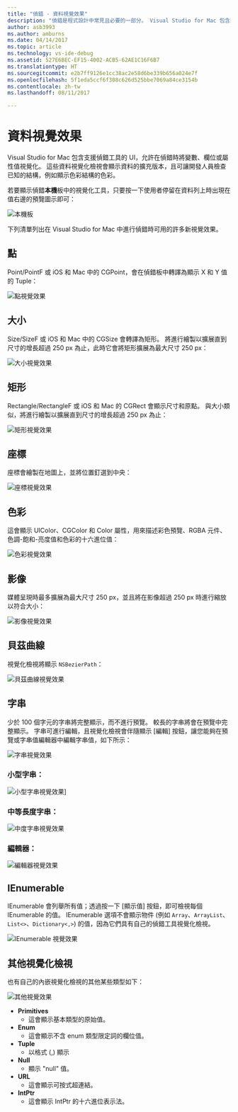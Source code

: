 ```yaml
---
title: "偵錯 - 資料視覺效果"
description: "偵錯是程式設計中常見且必要的一部分。 Visual Studio for Mac 包含整個套件的功能，可讓偵錯變容易。 本篇文章探討在偵錯工具中檢查物件時，可檢視的不同資料視覺效果。"
author: asb3993
ms.author: amburns
ms.date: 04/14/2017
ms.topic: article
ms.technology: vs-ide-debug
ms.assetid: 527E6BEC-EF15-4002-ACB5-62AE1C16F6B7
ms.translationtype: HT
ms.sourcegitcommit: e2b7ff9126e1cc38ac2e58d6be339b656a024e7f
ms.openlocfilehash: 5f1eda5ccf6f308c626d525bbe7069a84ce3154b
ms.contentlocale: zh-tw
ms.lasthandoff: 08/11/2017

---
```


# <a name="data-visualizations"></a>資料視覺效果

Visual Studio for Mac 包含支援偵錯工具的 UI，允許在偵錯時將變數、欄位或屬性值視覺化。 這些資料視覺化檢視會顯示資料的擴充版本，且可讓開發人員檢查已知的結構，例如顯示色彩結構的色彩。

若要顯示偵錯**本機**板中的視覺化工具，只要按一下使用者停留在資料列上時出現在值右邊的預覽圖示即可：

 ![本機板](media/data-visualizations-image9.png)

下列清單列出在 Visual Studio for Mac 中進行偵錯時可用的許多新視覺效果。

## <a name="point"></a>點
Point/PointF 或 iOS 和 Mac 中的 CGPoint，會在偵錯板中轉譯為顯示 X 和 Y 值的 Tuple：

 ![點視覺效果](media/data-visualizations-image10.png)

## <a name="size"></a>大小
Size/SizeF 或 iOS 和 Mac 中的 CGSize 會轉譯為矩形。 將進行繪製以擴展直到尺寸的增長超過 250 px 為止，此時它會將矩形擴展為最大尺寸 250 px：

![大小視覺效果](media/data-visualizations-image11.png)


## <a name="rectangle"></a>矩形
Rectangle/RectangleF 或 iOS 和 Mac 的 CGRect 會顯示尺寸和原點。 與大小類似，將進行繪製以擴展直到尺寸的增長超過 250 px 為止：

 ![矩形視覺效果](media/data-visualizations-image12.png)

## <a name="coordinate"></a>座標
座標會繪製在地圖上，並將位置釘選到中央：

![座標視覺效果](media/data-visualizations-image13.png)

## <a name="color"></a>色彩
這會顯示 UIColor、CGColor 和 Color 屬性，用來描述彩色預覽、RGBA 元件、色調-飽和-亮度值和色彩的十六進位值：

![色彩視覺效果](media/data-visualizations-image14.png)


## <a name="images"></a>影像

媒體呈現時最多擴展為最大尺寸 250 px，並且將在影像超過 250 px 時進行縮放以符合大小：

 ![影像視覺效果](media/data-visualizations-image15.png)


## <a name="bezier-curves"></a>貝茲曲線

視覺化檢視將顯示 `NSBezierPath`：

![貝茲曲線視覺效果](media/data-visualizations-image16.png)


## <a name="string"></a>字串

少於 100 個字元的字串將完整顯示，而不進行預覽。 較長的字串將會在預覽中完整顯示。 字串可進行編輯，且視覺化檢視會伴隨顯示 [編輯] 按鈕，讓您能夠在預覽或字串值編輯器中編輯字串值，如下所示：

![字串視覺效果](media/data-visualizations-image17.png)

### <a name="small-strings"></a>小型字串：
![小型字串視覺效果](media/data-visualizations-image18.png)]

### <a name="medium-length-strings"></a>中等長度字串：
![中度字串視覺效果](media/data-visualizations-image19.png)

### <a name="editor"></a>編輯器：

 ![編輯器視覺效果](media/data-visualizations-image21.png)

## <a name="ienumerable"></a>IEnumerable

IEnumerable 會列舉所有值；透過按一下 [顯示值] 按鈕，即可檢視每個 IEnumerable 的值。 IEnumerable 選項不會顯示物件 (例如 `Array`、`ArrayList`、`List<>`、`Dictionary<,>`) 的值，因為它們具有自己的偵錯工具視覺化檢視。

![IEnumerable 視覺效果](media/data-visualizations-image22.png)

## <a name="other-visualizers"></a>其他視覺化檢視

也有自己的內嵌視覺化檢視的其他某些類型如下：

 ![其他視覺效果](media/data-visualizations-image23.png)

*   **Primitives**
    *   這會顯示基本類型的原始值。
*   **Enum**
    *   這會顯示不含 enum 類型限定詞的欄位值。
*   **Tuple**
    *   以格式 (,) 顯示
*   **Null**
    *   顯示 "null" 值。
*   **URL**
    *   這會顯示可按式超連結。
*   **IntPtr**
    *   這會顯示 IntPtr 的十六進位表示法。

